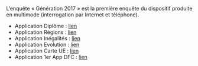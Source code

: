 L’enquête « Génération 2017 » est la première enquête du dispositif produite en multimode (interrogation par Internet et  téléphone).

- Application Diplôme : [lien](https://cereq-data-visualisation.shinyapps.io/diplomes/)
- Application Régions : [lien](https://cereq-data-visualisation.shinyapps.io/regions/)
- Application Inégalités : [lien](https://cereq-data-visualisation.shinyapps.io/inegalites/)
- Application Evolution : [lien](https://cereq-data-visualisation.shinyapps.io/evolution/)
- Application Carte UE : [lien](https://edmondnoack.shinyapps.io/CarteUE/)
- Application 1er App DFC : [lien](https://cereq-data-visualisation.shinyapps.io/Rexemple/)

